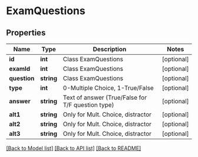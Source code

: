 # ExamQuestions

## Properties
Name | Type | Description | Notes
------------ | ------------- | ------------- | -------------
**id** | **int** | Class ExamQuestions | [optional] 
**examId** | **int** | Class ExamQuestions | [optional] 
**question** | **string** | Class ExamQuestions | [optional] 
**type** | **int** | 0-Multiple Choice, 1-True/False | [optional] 
**answer** | **string** | Text of answer (True/False for T/F question type) | [optional] 
**alt1** | **string** | Only for Mult. Choice, distractor | [optional] 
**alt2** | **string** | Only for Mult. Choice, distractor | [optional] 
**alt3** | **string** | Only for Mult. Choice, distractor | [optional] 

[[Back to Model list]](../README.md#documentation-for-models) [[Back to API list]](../README.md#documentation-for-api-endpoints) [[Back to README]](../README.md)



